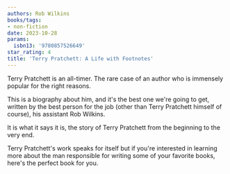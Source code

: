```yaml
---
authors: Rob Wilkins
books/tags:
- non-fiction
date: 2023-10-28
params:
  isbn13: '9780857526649'
star_rating: 4
title: 'Terry Pratchett: A Life with Footnotes'
---
```


Terry Pratchett is an all-timer. The rare case of an author who is immensely
popular for the right reasons.

This is a biography about him, and it's the best one we're going to get, written
by the best person for the job (other than Terry Pratchett himself of course),
his assistant Rob Wilkins.

It is what it says it is, the story of Terry Pratchett from the beginning to the
very end.

<!--more-->

Terry Pratchett's work speaks for itself but if you're interested in learning
more about the man responsible for writing some of your favorite books, here's
the perfect book for you.